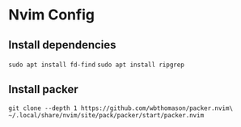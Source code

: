 # Nvim Config

## Install dependencies
`sudo apt install fd-find`
`sudo apt install ripgrep`

## Install packer
`git clone --depth 1 https://github.com/wbthomason/packer.nvim\
 ~/.local/share/nvim/site/pack/packer/start/packer.nvim`

